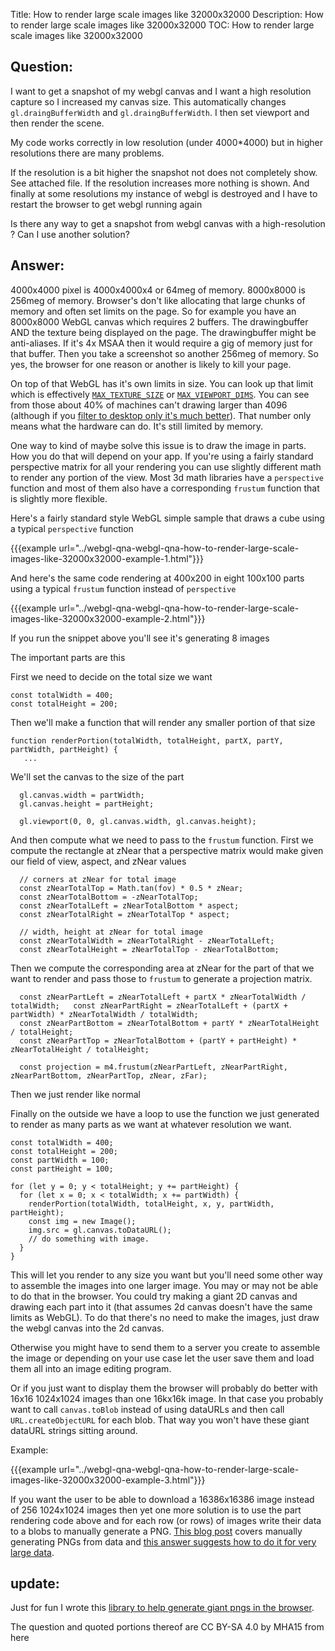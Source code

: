 Title: How to render large scale images like 32000x32000
Description: How to render large scale images like 32000x32000
TOC: How to render large scale images like 32000x32000

## Question:

I want to get a snapshot of my webgl canvas and I want a high resolution capture so I increased my canvas size. This automatically changes `gl.draingBufferWidth` and `gl.draingBufferWidth`. I then set viewport and then render the scene.

My code works correctly in low resolution (under 4000*4000) but in higher resolutions there are many problems.

If the resolution is a bit higher the snapshot not does not completely show. See attached file. If the resolution increases more nothing is shown. And finally at some resolutions my  instance of webgl is destroyed and I have to restart the browser to get webgl running again 

Is there any way to get a snapshot from webgl canvas with a high-resolution ? Can I use another solution?

## Answer:

4000x4000 pixel is 4000x4000x4 or 64meg of memory. 8000x8000 is 256meg of memory. Browser's don't like allocating that large chunks of memory and often set limits on the page. So for example you have an 8000x8000 WebGL canvas which requires 2 buffers. The drawingbuffer AND the texture being displayed on the page. The drawingbuffer might be anti-aliases. If it's 4x MSAA then it would require a gig of memory just for that buffer. Then you take a screenshot so another 256meg of memory. So yes, the browser for one reason or another is likely to kill your page.

On top of that WebGL has it's own limits in size. You can look up that limit which is effectively [`MAX_TEXTURE_SIZE`](https://webglstats.com/webgl/parameter/MAX_TEXTURE_SIZE) or [`MAX_VIEWPORT_DIMS`](https://webglstats.com/webgl/parameter/MAX_VIEWPORT_DIMS). You can see from those about 40% of machines can't drawing larger than 4096 (although if you [filter to desktop only it's much better](https://webglstats.com/webgl/parameter/MAX_VIEWPORT_DIMS?platforms=0000ff03c02d20f201)). That number only means what the hardware can do. It's still limited by memory.

One way to kind of maybe solve this issue is to draw the image in parts. How you do that will depend on your app. If you're using a fairly standard perspective matrix for all your rendering you can use slightly different math to render any portion of the view. Most 3d math libraries have a `perspective` function and most of them also have a corresponding `frustum` function that is slightly more flexible.

Here's a fairly standard style WebGL simple sample that draws a cube using a typical `perspective` function

{{{example url="../webgl-qna-webgl-qna-how-to-render-large-scale-images-like-32000x32000-example-1.html"}}}

And here's the same code rendering at 400x200 in eight 100x100 parts using a typical `frustum` function instead of `perspective`

{{{example url="../webgl-qna-webgl-qna-how-to-render-large-scale-images-like-32000x32000-example-2.html"}}}

If you run the snippet above you'll see it's generating 8 images

The important parts are this

First we need to decide on the total size we want

    const totalWidth = 400;
    const totalHeight = 200;

Then we'll make a function that will render any smaller portion of that size

    function renderPortion(totalWidth, totalHeight, partX, partY, partWidth, partHeight) {
       ...

We'll set the canvas to the size of the part

      gl.canvas.width = partWidth;
      gl.canvas.height = partHeight;
      
      gl.viewport(0, 0, gl.canvas.width, gl.canvas.height);

And then compute what we need to pass to the `frustum` function. First we compute the rectangle at zNear that a perspective matrix would make given our field of view, aspect, and zNear values


      // corners at zNear for total image
      const zNearTotalTop = Math.tan(fov) * 0.5 * zNear;
      const zNearTotalBottom = -zNearTotalTop;
      const zNearTotalLeft = zNearTotalBottom * aspect;
      const zNearTotalRight = zNearTotalTop * aspect;
      
      // width, height at zNear for total image
      const zNearTotalWidth = zNearTotalRight - zNearTotalLeft;
      const zNearTotalHeight = zNearTotalTop - zNearTotalBottom;

Then we compute the corresponding area at zNear for the part of that we want to render and pass those to `frustum` to generate a projection matrix.

      const zNearPartLeft = zNearTotalLeft + partX * zNearTotalWidth / totalWidth;   const zNearPartRight = zNearTotalLeft + (partX + partWidth) * zNearTotalWidth / totalWidth;
      const zNearPartBottom = zNearTotalBottom + partY * zNearTotalHeight / totalHeight;
      const zNearPartTop = zNearTotalBottom + (partY + partHeight) * zNearTotalHeight / totalHeight;

      const projection = m4.frustum(zNearPartLeft, zNearPartRight, zNearPartBottom, zNearPartTop, zNear, zFar);

Then we just render like normal

Finally on the outside we have a loop to use the function we just generated to render as many parts as we want at whatever resolution we want.

    const totalWidth = 400;
    const totalHeight = 200;
    const partWidth = 100;
    const partHeight = 100;

    for (let y = 0; y < totalHeight; y += partHeight) {
      for (let x = 0; x < totalWidth; x += partWidth) {
        renderPortion(totalWidth, totalHeight, x, y, partWidth, partHeight);
        const img = new Image();
        img.src = gl.canvas.toDataURL();
        // do something with image.
      }
    }

This will let you render to any size you want but you'll need some other way to assemble the images into one larger image. You may or may not be able to do that in the browser. You could try making a giant 2D canvas and drawing each part into it (that assumes 2d canvas doesn't have the same limits as WebGL). To do that there's no need to make the images, just draw the webgl canvas into the 2d canvas.

Otherwise you might have to send them to a server you create to assemble the image or depending on your use case let the user save them and load them all into an image editing program. 

Or if you just want to display them the browser will probably do better with 16x16 1024x1024 images than one 16kx16k image. In that case you probably want to call `canvas.toBlob` instead of using dataURLs and then call `URL.createObjectURL` for each blob. That way you won't have these giant dataURL strings sitting around.

Example:

{{{example url="../webgl-qna-webgl-qna-how-to-render-large-scale-images-like-32000x32000-example-3.html"}}}

If you want the user to be able to download a 16386x16386 image instead of 256 1024x1024 images then yet one more solution is to use the part rendering code above and for each row (or rows) of images write their data to a blobs to manually generate a PNG. [This blog post](https://medium.com/the-guardian-mobile-innovation-lab/generating-images-in-javascript-without-using-the-canvas-api-77f3f4355fad) covers manually generating PNGs from data  and [this answer suggests how to do it for very large data](https://stackoverflow.com/a/51247740/128511).

## update: 

Just for fun I wrote this [library to help generate giant pngs in the browser](https://github.com/greggman/dekapng). 

<div class="so">
  <div>The question and quoted portions thereof are 
    CC BY-SA 4.0 by
    <a data-href="https://stackoverflow.com/users/7784151">MHA15</a>
    from
    <a data-href="https://stackoverflow.com/questions/51232023">here</a>
  </div>
</div>
